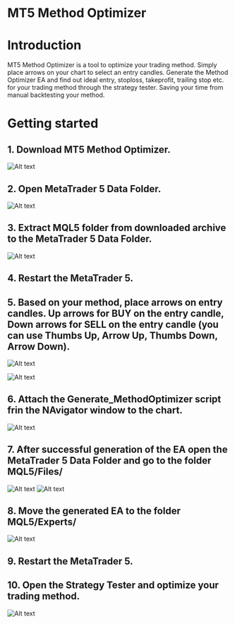 # MT5 Method Optimizer

# Introduction

MT5 Method Optimizer is a tool to optimize your trading method. Simply place arrows on your chart to select an entry candles.
Generate the Method Optimizer EA and find out ideal entry, stoploss, takeprofit, trailing stop etc. for your trading method through the strategy tester.
Saving your time from manual backtesting your method.

# Getting started

## 1. Download MT5 Method Optimizer.

![Alt text](docs/Step1.png?raw=true)

## 2. Open MetaTrader 5 Data Folder.

![Alt text](docs/Step2.png?raw=true)

## 3. Extract MQL5 folder from downloaded archive to the MetaTrader 5 Data Folder.

![Alt text](docs/Step3.png?raw=true)

## 4. Restart the MetaTrader 5.

## 5. Based on your method, place arrows on entry candles. Up arrows for BUY on the entry candle, Down arrows for SELL on the entry candle (you can use Thumbs Up, Arrow Up, Thumbs Down, Arrow Down).

![Alt text](docs/Step5.png?raw=true)

![Alt text](docs/Step5-1.png?raw=true)

## 6. Attach the Generate_MethodOptimizer script frin the NAvigator window to the chart.

![Alt text](docs/Step6.png?raw=true)

## 7. After successful generation of the EA open the MetaTrader 5 Data Folder and go to the folder MQL5/Files/

![Alt text](docs/Step7.png?raw=true)
![Alt text](docs/Step7-1.png?raw=true)

## 8. Move the generated EA to the folder MQL5/Experts/

![Alt text](docs/Step8.png?raw=true)

## 9. Restart the MetaTrader 5.

## 10. Open the Strategy Tester and optimize your trading method.

![Alt text](docs/Step10.png?raw=true)
